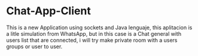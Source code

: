 # Chat-App-Client

This is a new Application using sockets and Java lenguaje, this aplitacion is a litle simulation from WhatsApp, but in this case is a Chat general with users list that are connected, i will try make private room with a users groups or user to user.  
